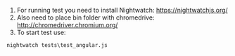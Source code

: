 1) For running test you need to install Nightwatch: https://nightwatchjs.org/
2) Also need to place bin folder with chromedrive: http://chromedriver.chromium.org/
3) To start test use:

`nightwatch tests\test_angular.js`
